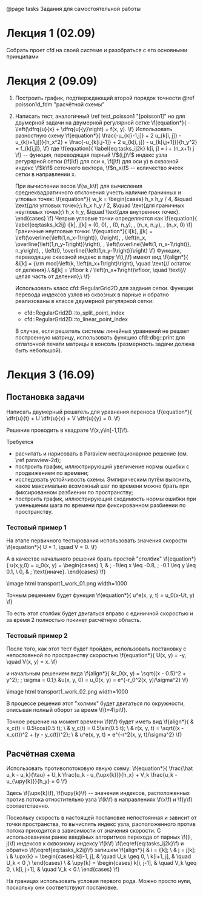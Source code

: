 @page tasks Задания для самостоятельной работы

# Лекция 1 (02.09)
Собрать проет cfd на своей системе и разобраться с его основными принципами

# Лекция 2 (09.09)
1. Построить график, подтверждающий второй порядок точности
   @ref poisson1d_fdm "расчётной схемы" 
2. Написать тест, аналогичный \ref test_poisson1 "[poisson1]" но
   для двумерной задачи на двумерной регулярной сетке
   \f{equation*}{
       -\left(\dfrq{u}{x} + \dfrq{u}{y}\right) = f(x, y).
   \f}
   Использовать разностную схему
   \f{equation*}{
       \frac{-u_{k[i-1,j]} + 2 u_{k[i, j]} - u_{k[i+1,j]}}{h_x^2} +
       \frac{-u_{k[i,j-1]} + 2 u_{k[i, j]} - u_{k[i,j+1]}}{h_y^2} =
       f_{k[i,j]},
   \f}
   где
   \f{equation}{
        \label{eq:tasks_ij2k}
        k[i, j] = i + (n_x+1) j
   \f}
   -- функция, переводящая парный \f$(i,j)\f$ индекс узла регурярной сетки (\f(i\f) для оси x, \f(j\f) для оси y) в сквозной индекс \f$k\f$
   сеточного вектора, \f$n_x\f$ -- количество ячеек сетки в направлении x.

   При вычислении весов \f(w_k\f) для вычисления среднеквадратичного отклонения учесть
   наличие граничных и угловых точек:
    \f{equation*}{
        w_k = \begin{cases}
                h_x h_y / 4,  &\quad  \text{для угловых точек};\\
                h_x h_y / 2,  &\quad  \text{для граничных неугловых точек};\\
                h_x h_y,      &\quad  \text{для внутренних точек}.
        \end{cases}
    \f}
    Четрые угловые точки определяются как
    \f{equation}{
        \label{eq:tasks_k2ij}
        i[k], j[k] = (0, 0), \, (0, n_y), \, (n_x, n_y), \, (n_x, 0)
    \f}
    Граничные неугловые точки:
    \f{equation*}{
        i[k], j[k] =
            \left(\overline{\left(1,n_x-1\right)}, 0\right), \,
            \left(n_x, \overline{\left(1,n_y-1\right)}\right), \,
            \left(\overline{\left(1, n_x-1\right)}, n_y\right), \,
            \left(0, \overline{\left(1,n_y-1\right)}\right)
    \f}
    Функции, переводящие сквозной индекс в пару \f(i,j\f) имеют вид
    \f{align*}{
        &i[k] = {\rm mod}\left(k, \left(n_x+1\right)\right), \quad \text{// остаток от деления}.\\
        &j[k] = \lfloor k / \left(n_x+1\right)\rfloor, \quad \text{// целая часть от деления};\\
    \f}

    Использовать класс cfd::RegularGrid2D для задания сетки.
    Функции перевода индексов узлов из сквозных в парные и обратно реализованы в классе двумерной регулярной сетки:
    - cfd::RegularGrid2D::to_split_point_index
    - cfd::RegularGrid2D::to_linear_point_index

    В случае, если решатель системы линейных уравнений не решает построенную матрицу, использовать функцию
    cfd::dbg::print для отлаточной печати матрицы в консоль (размерность задачи должна быть небольшой).

# Лекция 3 (16.09)

## Постановка задачи
Написать двумерный решатель для уравнения переноса
\f{equation*}{
    \dfr{u}{t} + U \dfr{u}{x} + V \dfr{u}{y} = 0.
\f}

Решение проводить в квадрате \f(x,y\in[-1,1]\f).

Требуется
- расчитать и нарисовать в Paraview нестационарное решение (см. \ref paraview-2d);
- построить график, иллюстрирующий увеличение нормы ошибки
  с продвижением по времени;
- исследовать устойчивость схемы. Эмпирическим путём выяснить,
  какое максимально возможный шаг по времени можно брать
  при фиксированном разбиении по пространству;
- построить график, иллюстрирующий сходимость нормы
  ошибки при уменьшении шага по времени при фиксированном разбиении
  по пространству.


### Тестовый пример 1
На этапе первичного тестирования использовать
значения скорости
\f{equation*}{
    U = 1, \quad V = 0.
\f}

А в качестве начального решения брать простой "столбик"
\f{equation*}{
    u(x,y,0) = u_0(x, y) = \begin{cases}
        1, & \; -1\leq x \leq -0.8, \; -0.1 \leq y \leq 0.1, \\
        0, & \; \text{иначе}.
    \end{cases}
\f}

\image html transport1_work_01.png width=1000

Точным решением будет функция
\f{equation*}{
    u^e(x, y, t) = u_0(x-Ut, y)
\f}

То есть этот столбик будет двигаться вправо с единичной
скоростью и за время 2 полностью покинет расчётную область.


### Тестовый пример 2

После того, как этот тест будет пройден,
использовать постановку с непостоянной по пространству скоростью
\f{equation*}{
    U(x, y) = -y, \quad V(x, y) = x.
\f}

и начальным решением вида
\f{align*}{
    &r_0(x, y) = \sqrt{(x - 0.5)^2 + y^2}; \; \sigma = 0.1;\\
    &u(x, y, 0) = u_0(x, y) = e^{-r_0^2(x, y)/\sigma^2}
\f}

\image html transport1_work_02.png width=1000

В процессе решения этот "холмик" будет
двигаться по окружности, описывая полный оборот за время \f(t=4\pi\f).

Точное решение на момент времени \f(t\f) будет иметь вид
\f{align*}{
  	& x_c(t) =  0.5\cos(0.5 t); \\
    & y_c(t) =  0.5\sin(0.5 t); \\
    & r(x, y, t) = \sqrt{(x - x_c(t))^2 + (y - y_c(t))^2};  \\
    & u^e(x, y, t) = e^{-r^2(x, y, t)/\sigma^2}
\f}


## Расчётная схема

Использовать противопотоковую явную схему:
\f{equation*}{
    \frac{\hat u_k - u_k}{\tau}
        + U_k \frac{u_k - u_{\upx{k}}}{h_x}
        + V_k \frac{u_k - u_{\upy{k}}}{h_y} = 0
\f}

Здесь \f(\upx{k}\f), \f(\upy{k}\f) -- 
значения индексов, расположенных против потока
отностительно узла \f(k\f) в направлениях \f(x\f) и \f(y\f) соответственно.

Поскольку скорость в настоящей постановке непостоянная и зависит от точки пространства,
то вычислять индекс узла, расположенного против потока
приходится в зависимости от значения скорости.
С использованием ранее введёных алгоритмов перехода
от парных \f((i, j)\f) индексов к сквозному индексу \f(k\f) \f(\eqref{eq:tasks_ij2k}\f) и обратно \f(\eqref{eq:tasks_k2ij}\f) запишем
\f{align*}{
    & i = i[k]; \\
    & j = j[k]; \\
    & \upx{k} = \begin{cases}
          k[i-1, j], & \quad U_k \geq 0, \\
          k[i+1, j], & \quad U_k < 0 ,\\
      \end{cases} \\
    & \upy{k} = \begin{cases}
          k[i, j-1], & \quad V_k \geq 0, \\
          k[i, j+1], & \quad V_k < 0.\\
      \end{cases}
\f}

На границах использовать условия первого рода. Можно просто нули, поскольку они соответствуют постановке.
